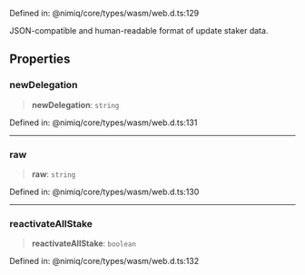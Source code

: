 Defined in: @nimiq/core/types/wasm/web.d.ts:129

JSON-compatible and human-readable format of update staker data.

## Properties

### newDelegation

> **newDelegation**: `string`

Defined in: @nimiq/core/types/wasm/web.d.ts:131

***

### raw

> **raw**: `string`

Defined in: @nimiq/core/types/wasm/web.d.ts:130

***

### reactivateAllStake

> **reactivateAllStake**: `boolean`

Defined in: @nimiq/core/types/wasm/web.d.ts:132
